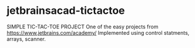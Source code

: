 # jetbrainsacad-tictactoe
SIMPLE TIC-TAC-TOE PROJECT
One of the easy projects from https://www.jetbrains.com/academy/
Implemented using control statments, arrays, scanner.

